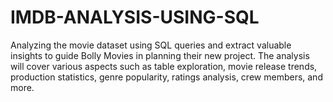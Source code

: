 # IMDB-ANALYSIS-USING-SQL
Analyzing the movie dataset using SQL queries and extract valuable insights to guide Bolly Movies in planning their new project. The analysis will cover various aspects such as table exploration, movie release trends, production statistics, genre popularity, ratings analysis, crew members, and more.
